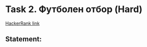 # Task 2. Футболен отбор (Hard)

[HackerRank link](<https://www.hackerrank.com/contests/sda-hw-1/challenges/challenge-3065>)

## Statement:

<!-- TODO -->
